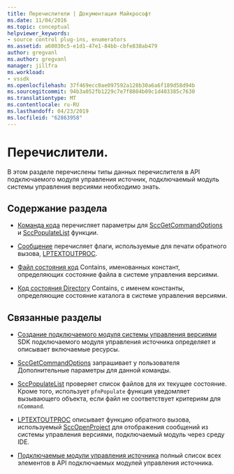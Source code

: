 ```yaml
---
title: Перечислители | Документация Майкрософт
ms.date: 11/04/2016
ms.topic: conceptual
helpviewer_keywords:
- source control plug-ins, enumerators
ms.assetid: a60030c5-e1d1-47e1-84bb-cbfe838ab479
author: gregvanl
ms.author: gregvanl
manager: jillfra
ms.workload:
- vssdk
ms.openlocfilehash: 37f469ecc0ae097592a128b30a6a6f189d58d94b
ms.sourcegitcommit: 94b3a052fb1229c7e7f8804b09c1d403385c7630
ms.translationtype: MT
ms.contentlocale: ru-RU
ms.lasthandoff: 04/23/2019
ms.locfileid: "62863958"
---
```

# <a name="enumerators"></a>Перечислители.
В этом разделе перечислены типы данных перечислителя в API подключаемого модуля управления источник, подключаемый модуль системы управления версиями необходимо знать.

## <a name="in-this-section"></a>Содержание раздела
- [Команда кода](../extensibility/command-code-enumerator.md) перечисляет параметры для [SccGetCommandOptions](../extensibility/sccgetcommandoptions-function.md) и [SccPopulateList](../extensibility/sccpopulatelist-function.md) функции.

- [Сообщение](../extensibility/message-enumerator.md) перечисляет флаги, используемые для печати обратного вызова, [LPTEXTOUTPROC](../extensibility/lptextoutproc.md).

- [Файл состояния код](../extensibility/file-status-code-enumerator.md) Contains, именованных констант, определяющих состояние файла в системе управления версиями.

- [Код состояния Directory](../extensibility/directory-status-code-enumerator.md) Contains, с именем константы, определяющие состояние каталога в системе управления версиями.

## <a name="related-sections"></a>Связанные разделы
- [Создание подключаемого модуля системы управления версиями](../extensibility/internals/creating-a-source-control-plug-in.md) SDK подключаемого модуля управления источника определяет и описывает включаемые ресурсы.

- [SccGetCommandOptions](../extensibility/sccgetcommandoptions-function.md) запрашивает у пользователя Дополнительные параметры для данной команды.

- [SccPopulateList](../extensibility/sccpopulatelist-function.md) проверяет список файлов для их текущее состояние. Кроме того, использует `pfnPopulate` функция уведомляет вызывающего объекта, если файл не соответствует критериям для `nCommand`.

- [LPTEXTOUTPROC](../extensibility/lptextoutproc.md) описывает функцию обратного вызова, используемый [SccOpenProject](../extensibility/sccopenproject-function.md) для отображения сообщений из системы управления версиями, подключаемый модуль через среду IDE.

- [Подключаемые модули управления источника](../extensibility/source-control-plug-ins.md) полный список всех элементов в API подключаемых модулей управления источника.